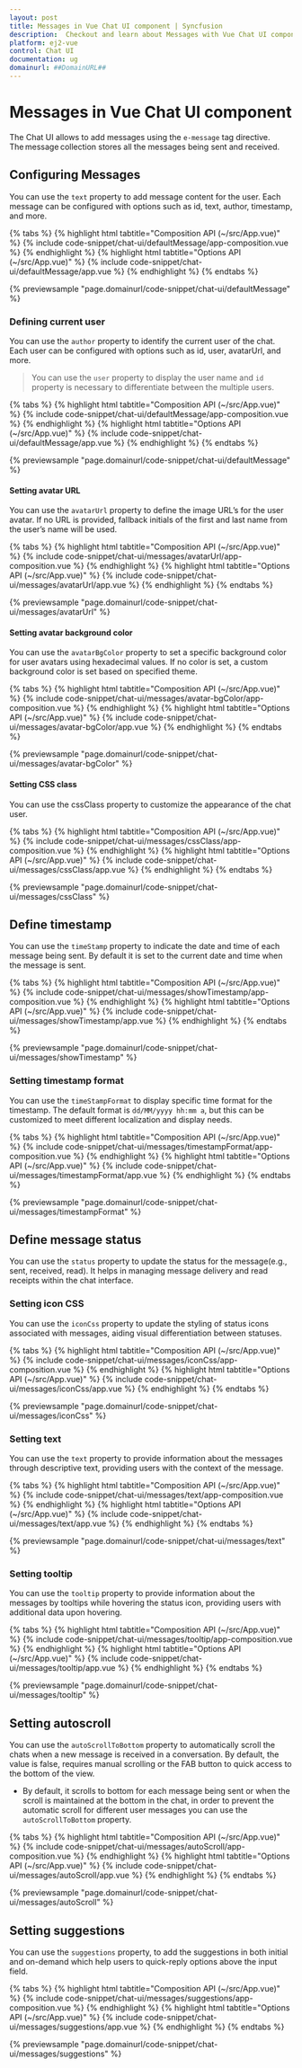```yaml
---
layout: post
title: Messages in Vue Chat UI component | Syncfusion
description:  Checkout and learn about Messages with Vue Chat UI component of Syncfusion Essential JS 2 and more details.
platform: ej2-vue
control: Chat UI
documentation: ug
domainurl: ##DomainURL##
---
```


# Messages in Vue Chat UI component

The Chat UI allows to add messages using the `e-message` tag directive. The message collection stores all the messages being sent and received.

## Configuring Messages

You can use the `text` property to add message content for the user.  Each message can be configured with options such as id, text, author, timestamp, and more.

{% tabs %}
{% highlight html tabtitle="Composition API (~/src/App.vue)" %}
{% include code-snippet/chat-ui/defaultMessage/app-composition.vue %}
{% endhighlight %}
{% highlight html tabtitle="Options API (~/src/App.vue)" %}
{% include code-snippet/chat-ui/defaultMessage/app.vue %}
{% endhighlight %}
{% endtabs %}
  
{% previewsample "page.domainurl/code-snippet/chat-ui/defaultMessage" %}

### Defining current user

You can use the `author` property to identify the current user of the chat. Each user can be configured with options such as id, user, avatarUrl, and more.

> You can use the `user` property to display the user name and `id` property is necessary to differentiate between the multiple users.

{% tabs %}
{% highlight html tabtitle="Composition API (~/src/App.vue)" %}
{% include code-snippet/chat-ui/defaultMessage/app-composition.vue %}
{% endhighlight %}
{% highlight html tabtitle="Options API (~/src/App.vue)" %}
{% include code-snippet/chat-ui/defaultMessage/app.vue %}
{% endhighlight %}
{% endtabs %}
  
{% previewsample "page.domainurl/code-snippet/chat-ui/defaultMessage" %}

#### Setting avatar URL

You can use the `avatarUrl` property to define the image URL’s for the user avatar. If no URL is provided, fallback initials of the first and last name from the user’s name will be used.

{% tabs %}
{% highlight html tabtitle="Composition API (~/src/App.vue)" %}
{% include code-snippet/chat-ui/messages/avatarUrl/app-composition.vue %}
{% endhighlight %}
{% highlight html tabtitle="Options API (~/src/App.vue)" %}
{% include code-snippet/chat-ui/messages/avatarUrl/app.vue %}
{% endhighlight %}
{% endtabs %}
  
{% previewsample "page.domainurl/code-snippet/chat-ui/messages/avatarUrl" %}

#### Setting avatar background color

You can use the `avatarBgColor` property to set a specific background color for user avatars using hexadecimal values. If no color is set, a custom background color is set based on specified theme.

{% tabs %}
{% highlight html tabtitle="Composition API (~/src/App.vue)" %}
{% include code-snippet/chat-ui/messages/avatar-bgColor/app-composition.vue %}
{% endhighlight %}
{% highlight html tabtitle="Options API (~/src/App.vue)" %}
{% include code-snippet/chat-ui/messages/avatar-bgColor/app.vue %}
{% endhighlight %}
{% endtabs %}
  
{% previewsample "page.domainurl/code-snippet/chat-ui/messages/avatar-bgColor" %}

#### Setting CSS class

You can use the cssClass property to customize the appearance of the chat user.

{% tabs %}
{% highlight html tabtitle="Composition API (~/src/App.vue)" %}
{% include code-snippet/chat-ui/messages/cssClass/app-composition.vue %}
{% endhighlight %}
{% highlight html tabtitle="Options API (~/src/App.vue)" %}
{% include code-snippet/chat-ui/messages/cssClass/app.vue %}
{% endhighlight %}
{% endtabs %}
  
{% previewsample "page.domainurl/code-snippet/chat-ui/messages/cssClass" %}

## Define timestamp

You can use the `timeStamp` property to indicate the date and time of each message being sent. By default it is set to the current date and time when the message is sent.

{% tabs %}
{% highlight html tabtitle="Composition API (~/src/App.vue)" %}
{% include code-snippet/chat-ui/messages/showTimestamp/app-composition.vue %}
{% endhighlight %}
{% highlight html tabtitle="Options API (~/src/App.vue)" %}
{% include code-snippet/chat-ui/messages/showTimestamp/app.vue %}
{% endhighlight %}
{% endtabs %}
  
{% previewsample "page.domainurl/code-snippet/chat-ui/messages/showTimestamp" %}

### Setting timestamp format

You can use the `timeStampFormat` to display specific time format for the timestamp. The default format is `dd/MM/yyyy hh:mm a`, but this can be customized to meet different localization and display needs.

{% tabs %}
{% highlight html tabtitle="Composition API (~/src/App.vue)" %}
{% include code-snippet/chat-ui/messages/timestampFormat/app-composition.vue %}
{% endhighlight %}
{% highlight html tabtitle="Options API (~/src/App.vue)" %}
{% include code-snippet/chat-ui/messages/timestampFormat/app.vue %}
{% endhighlight %}
{% endtabs %}
  
{% previewsample "page.domainurl/code-snippet/chat-ui/messages/timestampFormat" %}

## Define message status

You can use the `status` property to update the status for the message(e.g., sent, received, read). It helps in managing message delivery and read receipts within the chat interface.

### Setting icon CSS

You can use the `iconCss` property to update the styling of status icons associated with messages, aiding visual differentiation between statuses.

{% tabs %}
{% highlight html tabtitle="Composition API (~/src/App.vue)" %}
{% include code-snippet/chat-ui/messages/iconCss/app-composition.vue %}
{% endhighlight %}
{% highlight html tabtitle="Options API (~/src/App.vue)" %}
{% include code-snippet/chat-ui/messages/iconCss/app.vue %}
{% endhighlight %}
{% endtabs %}
  
{% previewsample "page.domainurl/code-snippet/chat-ui/messages/iconCss" %}

### Setting text

You can use the `text` property to provide information about the messages through descriptive text, providing users with the context of the message.

{% tabs %}
{% highlight html tabtitle="Composition API (~/src/App.vue)" %}
{% include code-snippet/chat-ui/messages/text/app-composition.vue %}
{% endhighlight %}
{% highlight html tabtitle="Options API (~/src/App.vue)" %}
{% include code-snippet/chat-ui/messages/text/app.vue %}
{% endhighlight %}
{% endtabs %}
  
{% previewsample "page.domainurl/code-snippet/chat-ui/messages/text" %}

### Setting tooltip

You can use the `tooltip` property to provide information about the messages by tooltips while hovering the status icon, providing users with additional data upon hovering.

{% tabs %}
{% highlight html tabtitle="Composition API (~/src/App.vue)" %}
{% include code-snippet/chat-ui/messages/tooltip/app-composition.vue %}
{% endhighlight %}
{% highlight html tabtitle="Options API (~/src/App.vue)" %}
{% include code-snippet/chat-ui/messages/tooltip/app.vue %}
{% endhighlight %}
{% endtabs %}
  
{% previewsample "page.domainurl/code-snippet/chat-ui/messages/tooltip" %}

## Setting autoscroll

You can use the `autoScrollToBottom` property to automatically scroll the chats when a new message is received in a conversation. By default, the value is false, requires manual scrolling or the FAB button to quick access to the bottom of the view.

- By default, it scrolls to bottom for each message being sent or when the scroll is maintained at the bottom in the chat, in order to prevent the automatic scroll for different user messages you can use the `autoScrollToBottom` property.

{% tabs %}
{% highlight html tabtitle="Composition API (~/src/App.vue)" %}
{% include code-snippet/chat-ui/messages/autoScroll/app-composition.vue %}
{% endhighlight %}
{% highlight html tabtitle="Options API (~/src/App.vue)" %}
{% include code-snippet/chat-ui/messages/autoScroll/app.vue %}
{% endhighlight %}
{% endtabs %}
  
{% previewsample "page.domainurl/code-snippet/chat-ui/messages/autoScroll" %}

## Setting suggestions

You can use the `suggestions` property, to add the suggestions in both initial and on-demand which help users to quick-reply options above the input field.

{% tabs %}
{% highlight html tabtitle="Composition API (~/src/App.vue)" %}
{% include code-snippet/chat-ui/messages/suggestions/app-composition.vue %}
{% endhighlight %}
{% highlight html tabtitle="Options API (~/src/App.vue)" %}
{% include code-snippet/chat-ui/messages/suggestions/app.vue %}
{% endhighlight %}
{% endtabs %}
  
{% previewsample "page.domainurl/code-snippet/chat-ui/messages/suggestions" %}

